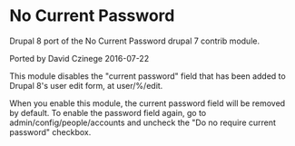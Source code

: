 # No Current Password

Drupal 8 port of the No Current Password drupal 7 contrib module.

Ported by David Czinege
2016-07-22

This module disables the "current password" field that has been added to Drupal 8's user
edit form, at user/%/edit.

When you enable this module, the current password field will be removed by default.
To enable the password field again, go to admin/config/people/accounts and uncheck the
"Do no require current password" checkbox.